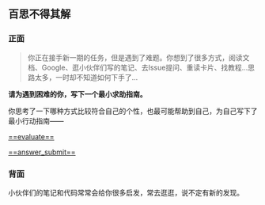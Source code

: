 ## 百思不得其解

### 正面

> 你正在接手新一期的任务，但是遇到了难题。你想到了很多方式，阅读文档、Google、逛小伙伴们写的笔记、去Issue提问、重读卡片、找教程…思路太多，一时却不知道如何下手了...

**请为遇到困难的你，写下一个最小求助指南。**  

你思考了一下哪种方式比较符合自己的个性，也最可能帮助到自己，为自己写下了最小行动指南——

[==evaluate==]()

[==answer_submit==]()

### 背面

小伙伴们的笔记和代码常常会给你很多启发，常去逛逛，说不定有新的发现。

